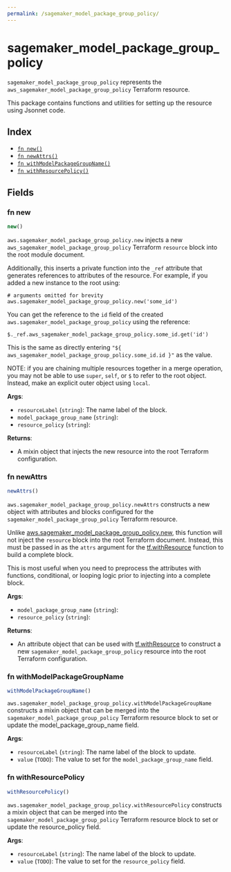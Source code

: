 ```yaml
---
permalink: /sagemaker_model_package_group_policy/
---
```


# sagemaker_model_package_group_policy

`sagemaker_model_package_group_policy` represents the `aws_sagemaker_model_package_group_policy` Terraform resource.



This package contains functions and utilities for setting up the resource using Jsonnet code.


## Index

* [`fn new()`](#fn-new)
* [`fn newAttrs()`](#fn-newattrs)
* [`fn withModelPackageGroupName()`](#fn-withmodelpackagegroupname)
* [`fn withResourcePolicy()`](#fn-withresourcepolicy)

## Fields

### fn new

```ts
new()
```


`aws.sagemaker_model_package_group_policy.new` injects a new `aws_sagemaker_model_package_group_policy` Terraform `resource`
block into the root module document.

Additionally, this inserts a private function into the `_ref` attribute that generates references to attributes of the
resource. For example, if you added a new instance to the root using:

    # arguments omitted for brevity
    aws.sagemaker_model_package_group_policy.new('some_id')

You can get the reference to the `id` field of the created `aws.sagemaker_model_package_group_policy` using the reference:

    $._ref.aws_sagemaker_model_package_group_policy.some_id.get('id')

This is the same as directly entering `"${ aws_sagemaker_model_package_group_policy.some_id.id }"` as the value.

NOTE: if you are chaining multiple resources together in a merge operation, you may not be able to use `super`, `self`,
or `$` to refer to the root object. Instead, make an explicit outer object using `local`.

**Args**:
  - `resourceLabel` (`string`): The name label of the block.
  - `model_package_group_name` (`string`): 
  - `resource_policy` (`string`): 

**Returns**:
- A mixin object that injects the new resource into the root Terraform configuration.


### fn newAttrs

```ts
newAttrs()
```


`aws.sagemaker_model_package_group_policy.newAttrs` constructs a new object with attributes and blocks configured for the `sagemaker_model_package_group_policy`
Terraform resource.

Unlike [aws.sagemaker_model_package_group_policy.new](#fn-sagemakermodelpackagegrouppolicynew), this function will not inject the `resource`
block into the root Terraform document. Instead, this must be passed in as the `attrs` argument for the
[tf.withResource](https://github.com/tf-libsonnet/core/tree/main/docs#fn-withresource) function to build a complete block.

This is most useful when you need to preprocess the attributes with functions, conditional, or looping logic prior to
injecting into a complete block.

**Args**:
  - `model_package_group_name` (`string`): 
  - `resource_policy` (`string`): 

**Returns**:
  - An attribute object that can be used with [tf.withResource](https://github.com/tf-libsonnet/core/tree/main/docs#fn-withresource) to construct a new `sagemaker_model_package_group_policy` resource into the root Terraform configuration.


### fn withModelPackageGroupName

```ts
withModelPackageGroupName()
```

`aws.sagemaker_model_package_group_policy.withModelPackageGroupName` constructs a mixin object that can be merged into the `sagemaker_model_package_group_policy`
Terraform resource block to set or update the model_package_group_name field.



**Args**:
  - `resourceLabel` (`string`): The name label of the block to update.
  - `value` (`TODO`): The value to set for the `model_package_group_name` field.


### fn withResourcePolicy

```ts
withResourcePolicy()
```

`aws.sagemaker_model_package_group_policy.withResourcePolicy` constructs a mixin object that can be merged into the `sagemaker_model_package_group_policy`
Terraform resource block to set or update the resource_policy field.



**Args**:
  - `resourceLabel` (`string`): The name label of the block to update.
  - `value` (`TODO`): The value to set for the `resource_policy` field.
